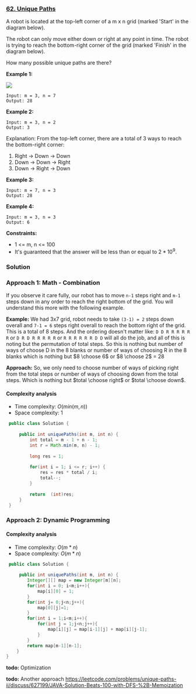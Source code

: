 ### [62. Unique Paths](https://leetcode.com/problems/unique-paths/)

A robot is located at the top-left corner of a m x n grid (marked 'Start' in the diagram below).

The robot can only move either down or right at any point in time. The robot is trying to reach the bottom-right corner of the grid (marked 'Finish' in the diagram below).

How many possible unique paths are there?

 

**Example 1:**

![](https://assets.leetcode.com/uploads/2018/10/22/robot_maze.png)
```
Input: m = 3, n = 7
Output: 28
```
**Example 2:**
```
Input: m = 3, n = 2
Output: 3
```
Explanation:
From the top-left corner, there are a total of 3 ways to reach the bottom-right corner:
1. Right -> Down -> Down
2. Down -> Down -> Right
3. Down -> Right -> Down

**Example 3:**

```
Input: m = 7, n = 3
Output: 28
```

**Example 4:**
```
Input: m = 3, n = 3
Output: 6
```


**Constraints:**

- 1 <= m, n <= 100
- It's guaranteed that the answer will be less than or equal to $2 * 10^9$.

### Solution

### Approach 1: Math - Combination
If you observe it care fully, our robot has to move `n-1` steps right and `m-1` steps down in any order to reach the right bottom of the grid. You will understand this more with the following example.

**Example:** We had 3x7 grid, robot needs to take `(3-1) = 2` steps down overall and `7-1 = 6` steps right overall to reach the bottom right of the grid. This is a total of 8 steps. And the ordering doesn't matter like: `D D R R R R R R` or `D R D R R R R R` or `R R R R R R D D` will all do the job, and all of this is noting but the permutation of total steps. So this is nothing but number of ways of choose D in the 8 blanks or number of ways of choosing R in the 8 blanks which is nothing but $8 \choose 6$ or $8 \choose 2$ = 28

**Approach:** So, we only need to choose number of ways of picking right from the total steps or number of ways of choosing down from the total steps. Which is nothing but $total \choose right$ or $total \choose down$.


#### Complexity analysis
- Time complexity: $O(min(m, n))$
- Space complexity: 1

```java
 public class Solution {
    
     public int uniquePaths(int m, int n) {
         int total = m - 1 + n - 1;
         int r = Math.min(m, n) - 1;
         
         long res = 1;
         
         for(int i = 1; i <= r; i++) {
             res = res * total / i;
             total--;
         }
         
         return  (int)res;
     }
 }
```

### Approach 2: Dynamic Programming


#### Complexity analysis
- Time complexity: $O(m * n)$
- Space complexity: $O(m * n)$

```java
 public class Solution {
    
     public int uniquePaths(int m, int n) {        
        Integer[][] map = new Integer[m][n];
        for(int i = 0; i<m;i++){
            map[i][0] = 1;
        }
        for(int j= 0;j<n;j++){
            map[0][j]=1;
        }
        for(int i = 1;i<m;i++){
            for(int j = 1;j<n;j++){
                map[i][j] = map[i-1][j] + map[i][j-1];
            }
        }
        return map[m-1][n-1];
    }
}
```

**todo:** Optimization

**todo:** Another approach
https://leetcode.com/problems/unique-paths-ii/discuss/627199/JAVA-Solution-Beats-100-with-DFS-%2B-Memoization


